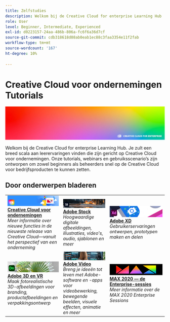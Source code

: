 ```yaml
---
title: Zelfstudies
description: Welkom bij de Creative Cloud for enterprise Learning Hub
role: User
level: Beginner, Intermediate, Experienced
exl-id: d0223157-24aa-486b-806a-fc6f6a36d7cf
source-git-commit: cdb318618d08ab0eab1ec88c3faa3354e11f2fab
workflow-type: tm+mt
source-wordcount: '167'
ht-degree: 10%

---
```


# Creative Cloud voor ondernemingen Tutorials

![Creative Cloud Hero-afbeelding](assets/hero_cce.jpg)

Welkom bij de Creative Cloud for enterprise Learning Hub. Je zult een breed scala aan leerervaringen vinden die zijn gericht op Creative Cloud voor ondernemingen. Onze tutorials, webinars en gebruiksscenario’s zijn ontworpen om zowel beginners als beheerders snel op de Creative Cloud voor bedrijfsproducten te kunnen zetten.

## Door onderwerpen bladeren

<table style="table-layout:fixed">
<tr>
  <td>
    <a href="cce/overview-cce.md">
      <img alt="Creative Cloud voor ondernemingen" src="assets/CCEbanner.png" />
    </a>
    <div>
   <a href="cce/overview-cce.md"><strong>Creative Cloud voor ondernemingen</strong></a>
    </div>
    <em>Meer informatie over nieuwe functies in de nieuwste release van Creative Cloud—vanuit het perspectief van een onderneming</em>
    <br>
  </td>
  <td>
    <a href="stock/overview-stock.md">
      <img alt="Adobe Stock" src="assets/Stock.jpg" />
    </a>
    <div>
   <a href="stock/overview-stock.md"><strong>Adobe Stock</strong></a>
    </div>
    <em>Hoogwaardige digitale afbeeldingen, illustraties, video's, audio, sjablonen en meer</em>
    <br>
  </td>
  <td>
    <a href="xd/overview-xd.md">
      <img alt="Adobe XD" src="assets/XD.jpg" />
    </a>
    <div>
   <a href="xd/overview-xd.md"><strong>Adobe XD</strong></a>
    </div>
    <em>Gebruikerservaringen ontwerpen, prototypen maken en delen</em>
    <br>
  </td>
</tr>
<tr>
  <td>
   <a href="3di/overview-3di.md">
      <img alt="Adobe 3D en VR" src="assets/Dimenio.jpg" />
    </a>
    <div>
   <a href="3di/overview-3di.md"><strong>Adobe 3D en VR</strong></a>
    </div>
    <em>Maak fotorealistische 3D-afbeeldingen voor branding, productafbeeldingen en verpakkingsontwerp</em>
    <br>
  </td>
  <td>
  <a href="dva/overview-dva.md">
      <img alt="Adobe Video" src="assets/CCEbanner-DVA.png" />
    </a>
    <div>
   <a href="dva/overview-dva.md"><strong>Adobe Video</strong></a>
    </div>
    <em>Breng je ideeën tot leven met Adobe-software en -apps voor videobewerking, bewegende beelden, visuele effecten, animatie en meer</em>
    <br>
  </td>
  <td>
    <a href="max2020/overview-max.md">
      <img alt="MAX 2020 — de Enterprise-sessies" src="assets/MAX.jpg" />
    </a>
    <div>
   <a href="max2020/overview-max.md"><strong>MAX 2020 — de Enterprise-sessies</strong></a>
    </div>
    <em>Meer informatie over de MAX 2020 Enterprise Sessions</em>
    <br>
  </td>
</tr>
</table>
